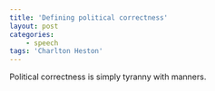 ```yaml
---
title: 'Defining political correctness'
layout: post
categories:
    - speech
tags: 'Charlton Heston'
---
```


Political correctness is simply tyranny with manners.